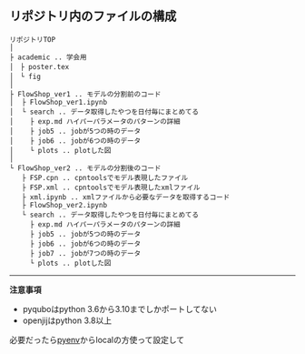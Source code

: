 ## リポジトリ内のファイルの構成
```
リポジトリTOP
│
├ academic .. 学会用
│　├ poster.tex
│　└ fig
│
├ FlowShop_ver1 .. モデルの分割前のコード
│  ├ FlowShop_ver1.ipynb
│  └ search .. データ取得したやつを日付毎にまとめてる
│    ├ exp.md ハイパーパラメータのパターンの詳細
│    ├ job5 .. jobが5つの時のデータ
│    ├ job6 .. jobが6つの時のデータ
│    └ plots .. plotした図
│
└ FlowShop_ver2 .. モデルの分割後のコード
   ├ FSP.cpn .. cpntoolsでモデル表現したファイル
   ├ FSP.xml .. cpntoolsでモデル表現したxmlファイル
   ├ xml.ipynb .. xmlファイルから必要なデータを取得するコード
   ├ FlowShop_ver2.ipynb
   └ search .. データ取得したやつを日付毎にまとめてる
     ├ exp.md ハイパーパラメータのパターンの詳細
     ├ job5 .. jobが5つの時のデータ
     ├ job6 .. jobが6つの時のデータ
     ├ job7 .. jobが7つの時のデータ
     └ plots .. plotした図

```

---

**注意事項**

- pyquboはpython 3.6から3.10までしかポートしてない
- openjijはpython 3.8以上

必要だったら[pyenv](https://qiita.com/koooooo/items/b21d87ffe2b56d0c589b)からlocalの方使って設定して